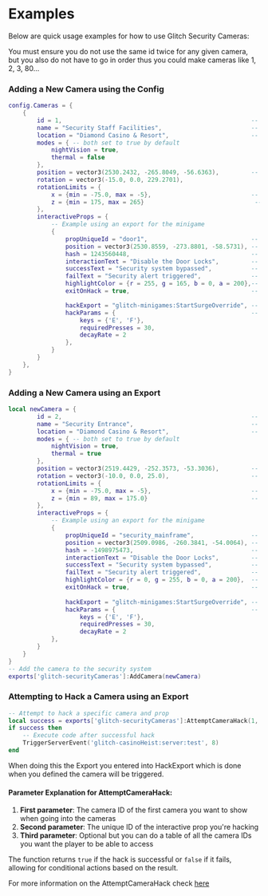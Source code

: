 # Examples

Below are quick usage examples for how to use Glitch Security Cameras:

You must ensure you do not use the same id twice for any given camera, but you also do not have to go in order thus you could make cameras like 1, 2, 3, 80...

### Adding a New Camera using the Config

```lua
config.Cameras = {
    {
        id = 1,                                                     -- Unique ID for the camera
        name = "Security Staff Facilities",                         -- Camera name
        location = "Diamond Casino & Resort",                       -- Location of the camera
        modes = { -- both set to true by default
            nightVision = true,
            thermal = false
        },
        position = vector3(2530.2432, -265.8049, -56.6363),         -- Camera position
        rotation = vector3(-15.0, 0.0, 229.2701),                       -- Camera rotation
        rotationLimits = {
            x = {min = -75.0, max = -5},                            -- Vertical limits
            z = {min = 175, max = 265}                               -- Horizontal limits
        },
        interactiveProps = {
            -- Example using an export for the minigame
            {
                propUniqueId = "door1",                             -- Unique ID for the prop
                position = vector3(2530.8559, -273.8801, -58.5731), -- Prop position
                hash = 1243560448,                                  -- Hash of the prop model
                interactionText = "Disable the Door Locks",         -- Text displayed when interacting with the prop
                successText = "Security system bypassed",           -- Text displayed on success
                failText = "Security alert triggered",              -- Text displayed on failure
                highlightColor = {r = 255, g = 165, b = 0, a = 200},-- Color of the highlight
                exitOnHack = true,                                  -- Setting this to False will keep the player in the camera after doing a hack

                hackExport = "glitch-minigames:StartSurgeOverride", -- Export to call for hack minigame
                hackParams = {                                      -- Parameters for the hack minigame
                    keys = {'E', 'F'},
                    requiredPresses = 30,
                    decayRate = 2
                },
            }
        }
    },
}
```

### Adding a New Camera using an Export

```lua
local newCamera = {
        id = 2,                                                     -- Unique ID for the camera
        name = "Security Entrance",                                 -- Camera name
        location = "Diamond Casino & Resort",                       -- Location of the camera
        modes = { -- both set to true by default
            nightVision = true,
            thermal = true
        },
        position = vector3(2519.4429, -252.3573, -53.3036),         -- Camera position
        rotation = vector3(-10.0, 0.0, 25.0),                       -- Camera rotation
        rotationLimits = {
            x = {min = -75.0, max = -5},                            -- Vertical limits
            z = {min = 89, max = 175.0}                             -- Horizontal limits
        },
        interactiveProps = {
            -- Example using an export for the minigame
            {
                propUniqueId = "security_mainframe",                -- Unique ID for the prop
                position = vector3(2509.0986, -260.3841, -54.0064), -- Prop position
                hash = -1498975473,                                 -- Hash of the prop model
                interactionText = "Disable the Door Locks",         -- Text displayed when interacting with the prop
                successText = "Security system bypassed",           -- Text displayed on success
                failText = "Security alert triggered",              -- Text displayed on failure
                highlightColor = {r = 0, g = 255, b = 0, a = 200},  -- Color of the highlight
                exitOnHack = true,                                  -- Setting this to False will keep the player in the camera after doing a hack
                
                hackExport = "glitch-minigames:StartSurgeOverride", -- Export to call for hack minigame
                hackParams = {                                      -- Parameters for the hack minigame
                    keys = {'E', 'F'},
                    requiredPresses = 30,
                    decayRate = 2
            },
        }
    }
}
-- Add the camera to the security system
exports['glitch-securityCameras']:AddCamera(newCamera)
```

### Attempting to Hack a Camera using an Export

```lua
-- Attempt to hack a specific camera and prop
local success = exports['glitch-securityCameras']:AttemptCameraHack(1, "security_mainframe", {1})
if success then
    -- Execute code after successful hack
    TriggerServerEvent('glitch-casinoHeist:server:test', 8)
end
```

When doing this the Export you entered into HackExport which is done when you defined the camera will be triggered.

#### Parameter Explanation for AttemptCameraHack:

1. **First parameter**: The camera ID of the first camera you want to show when going into the cameras
2. **Second parameter**: The unique ID of the interactive prop you're hacking
3. **Third parameter**: Optional but you can do a table of all the camera IDs you want the player to be able to access&#x20;

The function returns `true` if the hack is successful or `false` if it fails, allowing for conditional actions based on the result.

For more information on the AttemptCameraHack check [here](configuration.md#attemptcamerahack-cameraindex-propid-allowedcameras)
